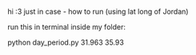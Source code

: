 hi :3 
just in case  - how to run (using lat long of Jordan) 

run this in terminal inside my folder: 

python day_period.py 31.963 35.93
